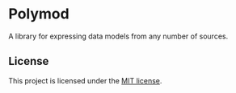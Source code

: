 # Polymod

A library for expressing data models from any number of sources.

## License

This project is licensed under the [MIT license](license.txt).